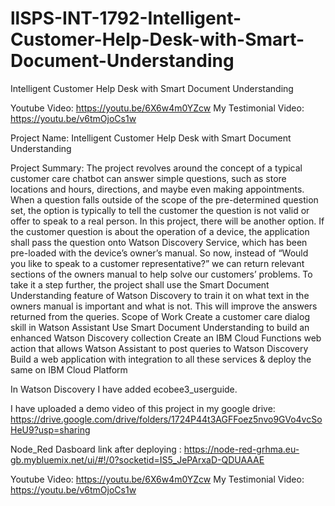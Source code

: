 # llSPS-INT-1792-Intelligent-Customer-Help-Desk-with-Smart-Document-Understanding
Intelligent Customer Help Desk with Smart Document Understanding

Youtube Video: https://youtu.be/6X6w4m0YZcw
My Testimonial Video: https://youtu.be/v6tmOjoCs1w

Project Name:  Intelligent Customer Help Desk with Smart Document Understanding

Project Summary:
The project revolves around the concept of a typical customer care chatbot can answer simple questions, such as store locations and hours, directions, and maybe even making appointments. When a question falls outside of the scope of the pre-determined question set, the option is typically to tell the customer the question is not valid or offer to speak to a real person.
In this project, there will be another option. If the customer question is about the operation of a device, the application shall pass the question onto Watson Discovery Service, which has been pre-loaded with the device’s owner’s manual. So now, instead of “Would you like to speak to a customer representative?” we can return relevant sections of the owners manual to help solve our customers’ problems. To take it a step further, the project shall use the Smart Document Understanding feature of Watson Discovery to train it on what text in the owners manual is important and what is not. This will improve the answers returned from the queries. Scope of Work Create a customer care dialog skill in Watson Assistant Use Smart Document Understanding to build an enhanced Watson Discovery collection Create an IBM Cloud Functions web action that allows Watson Assistant to post queries to Watson Discovery Build a web application with integration to all these services & deploy the same on IBM Cloud Platform

In Watson Discovery I have added ecobee3_userguide.

I have uploaded a demo video of this project in my google drive: https://drive.google.com/drive/folders/1724P44t3AGFFoez5nvo9GVo4vcSoHeU9?usp=sharing

Node_Red Dasboard link after deploying : https://node-red-grhma.eu-gb.mybluemix.net/ui/#!/0?socketid=IS5_JePArxaD-QDUAAAE

Youtube Video: https://youtu.be/6X6w4m0YZcw
My Testimonial Video: https://youtu.be/v6tmOjoCs1w
